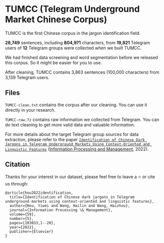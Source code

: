 # TUMCC (Telegram Underground Market Chinese Corpus)

TUMCC is the first Chinese corpus in the jargon identification field. 

**28,749** sentences, including **804,971** characters, from **19,821** Telegram users of **12** Telegram groups were collected when we built TUMCC.

We had finished data screening and word segmentation before we released this corpus. So it might be easier for you to use.

After cleaning, TUMCC contains 3,863 sentences (100,000 characters) from 3,139 Telegram users.

## Files

``TUMCC-clean.txt`` contains the corpus after our cleaning. You can use it directly in your research.

``TUMCC-raw.7z`` contains raw information we collected from Telegram. You can do text cleaning to get more valid data and valuable information.

For more details about the target Telegram group sources for data extraction, please refer to the paper [`Identification of Chinese Dark Jargons in Telegram Underground Markets Using Context-Oriented and Linguistic Features`](https://doi.org/10.1016/j.ipm.2022.103033) ([Information Processing and Management](https://www.sciencedirect.com/journal/information-processing-and-management), 2022).

## Citation
Thanks for your interest in our dataset, please feel free to leave a ⭐️ or cite us through:

```
@article{hou2022identification,
  title={Identification of Chinese dark jargons in Telegram underground markets using context-oriented and linguistic features},
  author={Hou, Yiwei and Wang, Hailin and Wang, Haizhou},
  journal={Information Processing \& Management},
  volume={59},
  number={5},
  pages={103033,1--20},
  year={2022},
  publisher={Elsevier}
}
```
